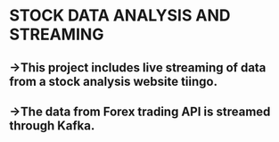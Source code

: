 # STOCK DATA ANALYSIS AND STREAMING
## ->This project includes live streaming of data from a stock analysis website tiingo.
## ->The data from Forex trading API is streamed through Kafka.

